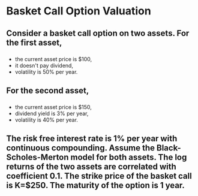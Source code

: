 # Basket Call Option Valuation
## Consider a basket call option on two assets. For the first asset, 
### 
- the current asset price is $100,
- it doesn't pay dividend, 
- volatility is 50% per year.
## For the second asset,
### 
- the current asset price is $150,
- dividend yield is 3% per year,
- volatility is 40% per year.

## The risk free interest rate is 1% per year with continuous compounding. Assume the Black-Scholes-Merton model for both assets. The log returns of the two assets are correlated with coefficient 0.1. The strike price of the basket call is K=$250. The maturity of the option is 1 year.
